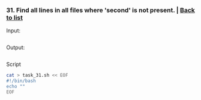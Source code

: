 ### <a id='task_31'>31. Find all lines in all files where 'second' is not present.</a>  |  [Back to list](#back_to_list)

Input:
``` bash

```

Output:
```

```

Script
``` bash
cat > task_31.sh << EOF
#!/bin/bash
echo ""
EOF
```
